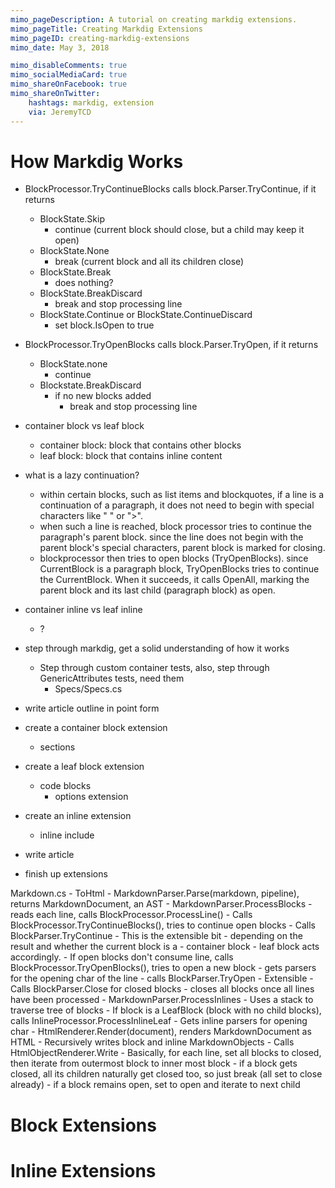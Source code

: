 ```yaml
---
mimo_pageDescription: A tutorial on creating markdig extensions.
mimo_pageTitle: Creating Markdig Extensions
mimo_pageID: creating-markdig-extensions
mimo_date: May 3, 2018

mimo_disableComments: true
mimo_socialMediaCard: true
mimo_shareOnFacebook: true
mimo_shareOnTwitter:
    hashtags: markdig, extension
    via: JeremyTCD
---
```


# How Markdig Works

- BlockProcessor.TryContinueBlocks calls block.Parser.TryContinue, if it returns
	- BlockState.Skip
		- continue (current block should close, but a child may keep it open)
	- BlockState.None
		- break (current block and all its children close)
	- BlockState.Break
		- does nothing?
	- BlockState.BreakDiscard
		- break and stop processing line
	- BlockState.Continue or BlockState.ContinueDiscard
		- set block.IsOpen to true
- BlockProcessor.TryOpenBlocks calls block.Parser.TryOpen, if it returns
	- BlockState.none
		- continue
	- Blockstate.BreakDiscard
		- if no new blocks added
			- break and stop processing line

- container block vs leaf block
    - container block: block that contains other blocks
    - leaf block: block that contains inline content
- what is a lazy continuation?
	- within certain blocks, such as list items and blockquotes, if a line is a continuation of a paragraph, it does not need to begin with special characters like "  " or ">".
	- when such a line is reached, block processor tries to continue the paragraph's parent block. since the line does not begin with the parent block's special characters, 
      parent block is marked for closing.
	- blockprocessor then tries to open blocks (TryOpenBlocks). since CurrentBlock is a paragraph block, TryOpenBlocks tries to continue the CurrentBlock. When it succeeds,
      it calls OpenAll, marking the parent block and its last child (paragraph block) as open.  
- container inline vs leaf inline
    - ?

- step through markdig, get a solid understanding of how it works
    - Step through custom container tests, also, step through GenericAttributes tests, need them
        - Specs/Specs.cs
- write article outline in point form
    
- create a container block extension
    - sections
- create a leaf block extension
    - code blocks
        - options extension 
- create an inline extension
    - inline include

- write article
- finish up extensions

Markdown.cs
    - ToHtml
        - MarkdownParser.Parse(markdown, pipeline), returns MarkdownDocument, an AST
            - MarkdownParser.ProcessBlocks
                - reads each line, calls BlockProcessor.ProcessLine()
                    - Calls BlockProcessor.TryContinueBlocks(), tries to continue open blocks
                        - Calls BlockParser.TryContinue
                            - This is the extensible bit
                        - depending on the result and whether the current block is a
                            - container block
                            - leaf block
                          acts accordingly.
                    - If open blocks don't consume line, calls BlockProcessor.TryOpenBlocks(), tries to open a new block
                        - gets parsers for the opening char of the line
                        - calls BlockParser.TryOpen
                            - Extensible
                    - Calls BlockParser.Close for closed blocks
                - closes all blocks once all lines have been processed
            - MarkdownParser.ProcessInlines
                - Uses a stack to traverse tree of blocks
                    - If block is a LeafBlock (block with no child blocks), calls InlineProcessor.ProcessInlineLeaf
                        - Gets inline parsers for opening char
        - HtmlRenderer.Render(document), renders MarkdownDocument as HTML
            - Recursively writes block and inline MarkdownObjects
            - Calls HtmlObjectRenderer<T>.Write
    - Basically, for each line, set all blocks to closed, then iterate from outermost block to inner most block
        - if a block gets closed, all its children naturally get closed too, so just break (all set to close already)
        - if a block remains open, set to open and iterate to next child


# Block Extensions

# Inline Extensions